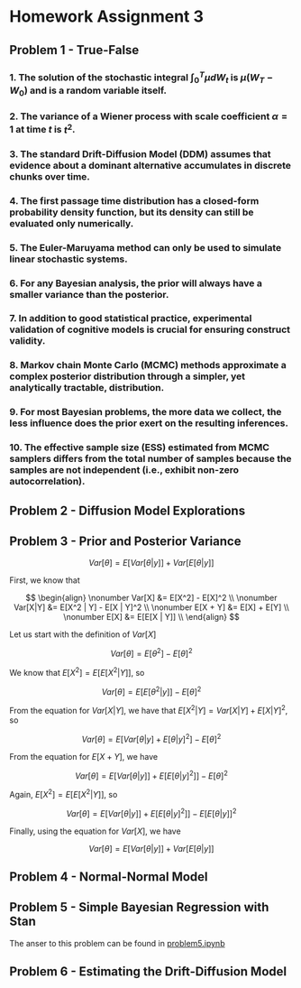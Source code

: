 # Homework Assignment 3

## Problem 1 - True-False

### 1. The solution of the stochastic integral $\int_0^T \mu dW_t$ is $\mu(W_T - W_0)$ and is a random variable itself.

### 2. The variance of a Wiener process with scale coefficient $\alpha = 1$ at time $t$ is $t^2$.

### 3. The standard Drift-Diffusion Model (DDM) assumes that evidence about a dominant alternative accumulates in discrete chunks over time.

### 4. The first passage time distribution has a closed-form probability density function, but its density can still be evaluated only numerically.

### 5. The Euler-Maruyama method can only be used to simulate linear stochastic systems.

### 6. For any Bayesian analysis, the prior will always have a smaller variance than the posterior.

### 7. In addition to good statistical practice, experimental validation of cognitive models is crucial for ensuring construct validity.

### 8. Markov chain Monte Carlo (MCMC) methods approximate a complex posterior distribution through a simpler, yet analytically tractable, distribution.

### 9. For most Bayesian problems, the more data we collect, the less influence does the prior exert on the resulting inferences.

### 10. The effective sample size (ESS) estimated from MCMC samplers differs from the total number of samples because the samples are not independent (i.e., exhibit non-zero autocorrelation).

## Problem 2 - Diffusion Model Explorations

## Problem 3 - Prior and Posterior Variance

$$Var[\theta] = E[Var[\theta | y]] + Var[E[\theta | y]]$$

First, we know that 

$$
\begin{align}
    \nonumber Var[X] &= E[X^2] - E[X]^2 \\
    \nonumber Var[X|Y] &= E[X^2 | Y] - E[X | Y]^2 \\
    \nonumber E[X + Y] &= E[X] + E[Y] \\
    \nonumber E[X] &= E[E[X | Y]] \\
\end{align}
$$

Let us start with the definition of $Var[X]$

$$Var[\theta] = E[\theta^2] - E[\theta]^2$$

We know that $E[X^2] = E[E[X^2 | Y]]$, so

$$Var[\theta] = E[E[\theta^2 | y]] - E[\theta]^2$$

From the equation for $Var[X | Y]$, we have that $E[X^2 | Y] = Var[X | Y] + E[X | Y]^2$, so

$$Var[\theta] = E[Var[\theta | y] + E[\theta | y]^2] - E[\theta]^2$$

From the equation for $E[X + Y]$, we have

$$Var[\theta] = E[Var[\theta | y]] + E[E[\theta | y]^2]] - E[\theta]^2$$

Again, $E[X^2] = E[E[X^2 | Y]]$, so

$$Var[\theta] = E[Var[\theta | y]] + E[E[\theta | y]^2]] - E[E[\theta | y]]^2$$

Finally, using the equation for $Var[X]$, we have

$$Var[\theta] = E[Var[\theta | y]] + Var[E[\theta | y]]$$

## Problem 4 - Normal-Normal Model

## Problem 5 - Simple Bayesian Regression with Stan

The anser to this problem can be found in [problem5.ipynb](./problem5.ipynb)

## Problem 6 - Estimating the Drift-Diffusion Model
